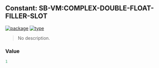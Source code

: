 ## Constant: SB-VM:COMPLEX-DOUBLE-FLOAT-FILLER-SLOT
[![package](https://img.shields.io/badge/Package-SB--VM-5f9ea0.svg?style=social&colorA=999999)](../) [![type](https://img.shields.io/badge/Type-Constant-5f9ea0.svg?style=social&colorA=999999)](../#constant) 

> No description.

### Value
```cl
1
```
